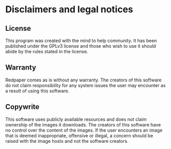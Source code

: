 # Disclaimers and legal notices
## License
This program was created with the mind to help community. It has been published under the GPLv3 license and those who wish to use it should abide by the rules stated in the license.

## Warranty
Redpaper comes as is without any warranty. The creators of this software do not claim responsibility for any system issues the user may encounter as a result of using this software.

## Copywrite
This software uses publicly available resources and does not claim ownership of the images it downloads. The creators of this software have no control over the content of the images. If the user encounters an image that is deemed inappropriate, offensive or illegal, a concern should be raised with the image hosts and not the software creators.